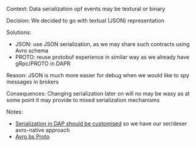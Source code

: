 Context: Data serialization opf events may be textural or binary

Decision: We decided to go with textual (JSON) representation

Solutions:
- JSON: use JSON serialization, as we may share such contracts using Avro schema
- PROTO: reuse protobuf experience in similar way as we already have gRpc/PROTO in DAPR

Reason: JSON is much more easier for debug when we would like to spy messages in brokers

Consequences: Changing serialization later on will no may be wasy as at some point it may provide to mixed serialization mechanisms

Notes:
- [Serialization in DAP should be customised](https://github.com/dapr/java-sdk/issues/496) so we have our ser/deser  avro-native approach
- [Avro bs Proto](https://dataforgeeks.com/data-serialisation-avro-vs-protocol-buffers/2015/)
